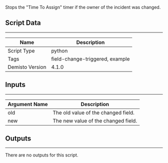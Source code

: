 Stops the "Time To Assign" timer if the owner of the incident was changed.

## Script Data
---

| **Name** | **Description** |
| --- | --- |
| Script Type | python |
| Tags | field-change-triggered, example |
| Demisto Version | 4.1.0 |

## Inputs
---

| **Argument Name** | **Description** |
| --- | --- |
| old | The old value of the changed field. |
| new | The new value of the changed field. |

## Outputs
---
There are no outputs for this script.
